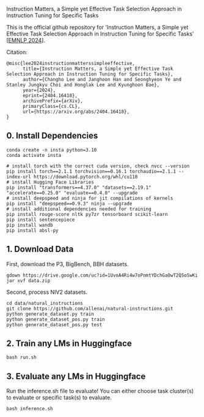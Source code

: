 Instruction Matters, a Simple yet Effective Task Selection Approach in Instruction Tuning for Specific Tasks

This is the official github repository for 'Instruction Matters, a Simple yet Effective Task Selection Approach in Instruction Tuning for Specific Tasks' [[EMNLP 2024](https://arxiv.org/abs/2404.16418)].

Citation:
```
@misc{lee2024instructionmatterssimpleeffective,
      title={Instruction Matters, a Simple yet Effective Task Selection Approach in Instruction Tuning for Specific Tasks}, 
      author={Changho Lee and Janghoon Han and Seonghyeon Ye and Stanley Jungkyu Choi and Honglak Lee and Kyunghoon Bae},
      year={2024},
      eprint={2404.16418},
      archivePrefix={arXiv},
      primaryClass={cs.CL},
      url={https://arxiv.org/abs/2404.16418}, 
}
```


## 0. Install Dependencies
```
conda create -n insta python=3.10
conda activate insta
```

```
# install torch with the correct cuda version, check nvcc --version
pip install torch==2.1.1 torchvision==0.16.1 torchaudio==2.1.1 --index-url https://download.pytorch.org/whl/cu118
# install Hugging Face Libraries
pip install "transformers==4.37.0" "datasets==2.19.1" "accelerate==0.25.0" "evaluate==0.4.0" --upgrade
# install deepspeed and ninja for jit compilations of kernels
pip install "deepspeed==0.9.3" ninja --upgrade
# install additional dependencies needed for training
pip install rouge-score nltk py7zr tensorboard scikit-learn
pip install sentencepiece
pip install wandb
pip install absl-py
```

## 1. Download Data
First, download the P3, BigBench, BBH datasets.
```
gdown https://drive.google.com/uc?id=1UvoA4Ri4w7oPnmtYDchGaOwT2Q5oSwKi
jar xvf data.zip
```
Second, process NIV2 datasets.
```
cd data/natural_instructions
git clone https://github.com/allenai/natural-instructions.git
python generate_dataset.py train
python generate_dataset_pos.py train
python generate_dataset_pos.py test
```

## 2. Train any LMs in Huggingface

```
bash run.sh
```

## 3. Evaluate any LMs in Huggingface

Run the inference.sh file to evaluate! You can either choose task cluster(s) to evaluate or specific task(s) to evaluate.

```
bash inference.sh
```
